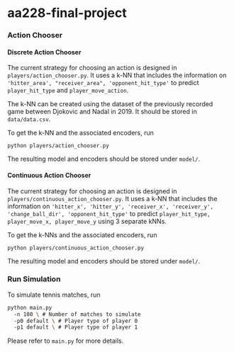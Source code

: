 # aa228-final-project

### Action Chooser

#### Discrete Action Chooser
The current strategy for choosing an action is designed in `players/action_chooser.py`. It uses a k-NN that includes the information on `'hitter_area', "receiver_area", 'opponent_hit_type'` to predict `player_hit_type` and `player_move_action`.

The k-NN can be created using the dataset of the previously recorded game between Djokovic and Nadal in 2019. It should be stored in `data/data.csv`.

To get the k-NN and the associated encoders, run
```
python players/action_chooser.py
```
The resulting model and encoders should be stored under `model/`.

#### Continuous Action Chooser
The current strategy for choosing an action is designed in `players/continuous_action_chooser.py`. It uses a k-NN that includes the information on `'hitter_x', 'hitter_y', 'receiver_x', 'receiver_y', 'change_ball_dir', 'opponent_hit_type'` to predict `player_hit_type, player_move_x, player_move_y` using 3 separate kNNs.

To get the k-NNs and the associated encoders, run
```
python players/continuous_action_chooser.py
```
The resulting model and encoders should be stored under `model/`.

### Run Simulation

To simulate tennis matches, run
```bash
python main.py
  -n 100 \ # Number of matches to simulate
  -p0 default \ # Player type of player 0
  -p1 default \ # Player type of player 1
```
Please refer to  `main.py` for more details.
